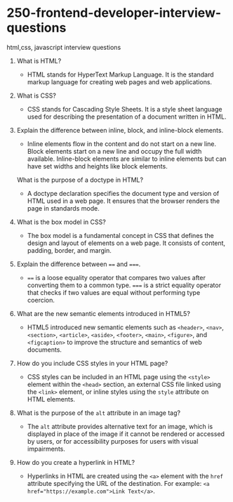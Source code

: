 # 250-frontend-developer-interview-questions
html,css, javascript interview questions 


1. What is HTML?
   - HTML stands for HyperText Markup Language. It is the standard markup language for creating web pages and web applications.

2. What is CSS?
   - CSS stands for Cascading Style Sheets. It is a style sheet language used for describing the presentation of a document written in HTML.

3. Explain the difference between inline, block, and inline-block elements.
   - Inline elements flow in the content and do not start on a new line. Block elements start on a new line and occupy the full width available. Inline-block elements are similar to inline elements but can have set widths and heights like block elements.

   What is the purpose of a doctype in HTML?
   - A doctype declaration specifies the document type and version of HTML used in a web page. It ensures that the browser renders the page in standards mode.

5. What is the box model in CSS?
   - The box model is a fundamental concept in CSS that defines the design and layout of elements on a web page. It consists of content, padding, border, and margin.

6. Explain the difference between `==` and `===`.
   - `==` is a loose equality operator that compares two values after converting them to a common type. `===` is a strict equality operator that checks if two values are equal without performing type coercion.

7. What are the new semantic elements introduced in HTML5?
   - HTML5 introduced new semantic elements such as `<header>`, `<nav>`, `<section>`, `<article>`, `<aside>`, `<footer>`, `<main>`, `<figure>`, and `<figcaption>` to improve the structure and semantics of web documents.

8. How do you include CSS styles in your HTML page?
   - CSS styles can be included in an HTML page using the `<style>` element within the `<head>` section, an external CSS file linked using the `<link>` element, or inline styles using the `style` attribute on HTML elements.

9. What is the purpose of the `alt` attribute in an image tag?
   - The `alt` attribute provides alternative text for an image, which is displayed in place of the image if it cannot be rendered or accessed by users, or for accessibility purposes for users with visual impairments.

10. How do you create a hyperlink in HTML?
    - Hyperlinks in HTML are created using the `<a>` element with the `href` attribute specifying the URL of the destination. For example: `<a href="https://example.com">Link Text</a>`.
